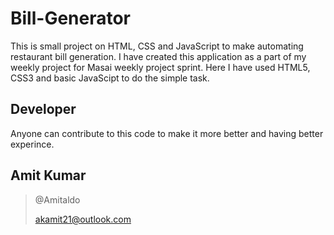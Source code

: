 # Bill-Generator

This is small project on HTML, CSS and JavaScript to make automating restaurant bill generation.
I have created this application as a part of my weekly project for Masai weekly project sprint.
Here I have used HTML5, CSS3 and basic JavaScipt to do the simple task.

## Developer

Anyone can contribute to this code to make it more better and having better experince.

## Amit Kumar

> @Amitaldo
>
> akamit21@outlook.com
